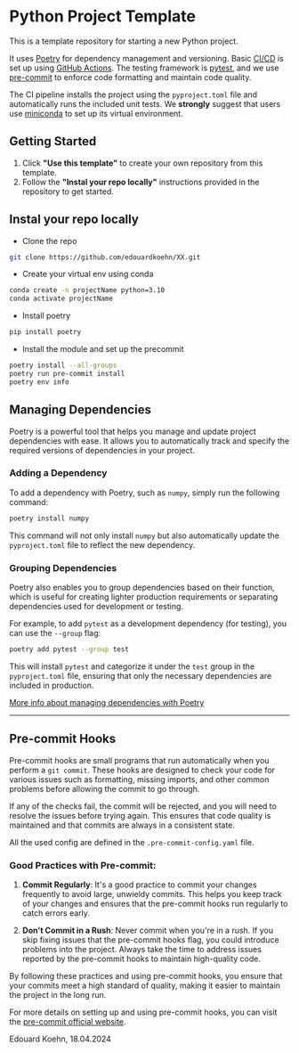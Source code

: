 # Python Project Template

This is a template repository for starting a new Python project.

It uses [Poetry](https://python-poetry.org/) for dependency management and versioning. Basic [CI/CD](https://github.com/resources/articles/devops/ci-cd) is set up using [GitHub Actions](https://github.com/features/actions). The testing framework is [pytest](https://docs.pytest.org/en/stable/), and we use [pre-commit](https://pre-commit.com/) to enforce code formatting and maintain code quality.

The CI pipeline installs the project using the `pyproject.toml` file and automatically runs the included unit tests. We **strongly** suggest that users use [miniconda](https://www.anaconda.com/docs/getting-started/miniconda/main) to set up its virtual environment.

## Getting Started

1. Click **"Use this template"** to create your own repository from this template.
2. Follow the **"Instal your repo locally"** instructions provided in the repository to get started.


## Instal your repo locally
- Clone the repo

```bash
git clone https://github.com/edouardkoehn/XX.git
```
- Create your virtual env using conda
```bash
conda create -n projectName python=3.10
conda activate projectName
```
- Install poetry
```bash
pip install poetry
```
- Install the module and set up the precommit
```bash
poetry install --all-groups
poetry run pre-commit install
poetry env info
```

## Managing Dependencies

Poetry is a powerful tool that helps you manage and update project dependencies with ease. It allows you to automatically track and specify the required versions of dependencies in your project.

### Adding a Dependency

To add a dependency with Poetry, such as `numpy`, simply run the following command:
```bash
poetry install numpy
```
This command will not only install `numpy` but also automatically update the `pyproject.toml` file to reflect the new dependency.

### Grouping Dependencies
Poetry also enables you to group dependencies based on their function, which is useful for creating lighter production requirements or separating dependencies used for development or testing.

For example, to add `pytest` as a development dependency (for testing), you can use the `--group` flag:
```bash
poetry add pytest --group test
```

This will install `pytest` and categorize it under the `test` group in the `pyproject.toml` file, ensuring that only the necessary dependencies are included in production.

[More info about managing dependencies with Poetry](https://python-poetry.org/docs/managing-dependencies/#adding-a-dependency-to-a-group)

---

## Pre-commit Hooks

Pre-commit hooks are small programs that run automatically when you perform a `git commit`. These hooks are designed to check your code for various issues such as formatting, missing imports, and other common problems before allowing the commit to go through.

If any of the checks fail, the commit will be rejected, and you will need to resolve the issues before trying again. This ensures that code quality is maintained and that commits are always in a consistent state.

All the used config are defined in the `.pre-commit-config.yaml` file.

### Good Practices with Pre-commit:

1. **Commit Regularly**: It's a good practice to commit your changes frequently to avoid large, unwieldy commits. This helps you keep track of your changes and ensures that the pre-commit hooks run regularly to catch errors early.

2. **Don't Commit in a Rush**: Never commit when you're in a rush. If you skip fixing issues that the pre-commit hooks flag, you could introduce problems into the project. Always take the time to address issues reported by the pre-commit hooks to maintain high-quality code.

By following these practices and using pre-commit hooks, you ensure that your commits meet a high standard of quality, making it easier to maintain the project in the long run.

For more details on setting up and using pre-commit hooks, you can visit the [pre-commit official website](https://pre-commit.com/).


Edouard Koehn, 18.04.2024
